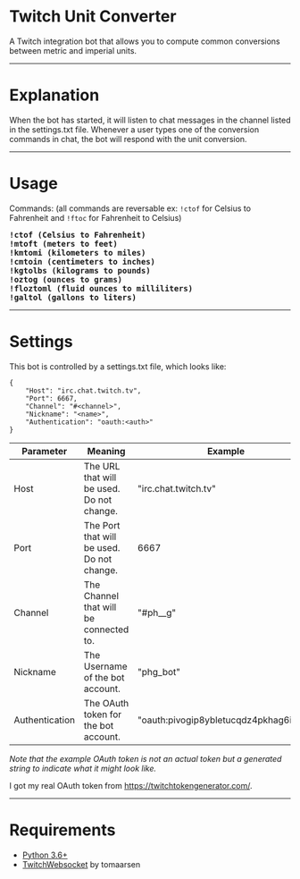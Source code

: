 # Twitch Unit Converter
A Twitch integration bot that allows you to compute common conversions between metric and imperial units.

---

# Explanation

When the bot has started, it will listen to chat messages in the channel listed in the settings.txt file. Whenever a user types one of the conversion commands in chat, the bot will respond with the unit conversion.

---

# Usage
Commands: (all commands are reversable ex: ```!ctof``` for Celsius to Fahrenheit and ```!ftoc``` for Fahrenheit to Celsius)
<pre><b>!ctof (Celsius to Fahrenheit)<br>!mtoft (meters to feet)<br>!kmtomi (kilometers to miles)<br>!cmtoin (centimeters to inches)<br>!kgtolbs (kilograms to pounds)<br>!oztog (ounces to grams)<br>!floztoml (fluid ounces to milliliters)<br>!galtol (gallons to liters)</b></pre>

---

# Settings
This bot is controlled by a settings.txt file, which looks like:
```
{
    "Host": "irc.chat.twitch.tv",
    "Port": 6667,
    "Channel": "#<channel>",
    "Nickname": "<name>",
    "Authentication": "oauth:<auth>"
}
```

| **Parameter**        | **Meaning** | **Example** |
| -------------------- | ----------- | ----------- |
| Host                 | The URL that will be used. Do not change.                         | "irc.chat.twitch.tv" |
| Port                 | The Port that will be used. Do not change.                        | 6667 |
| Channel              | The Channel that will be connected to.                            | "#ph__g" |
| Nickname             | The Username of the bot account.                                  | "phg_bot" |
| Authentication       | The OAuth token for the bot account.                              | "oauth:pivogip8ybletucqdz4pkhag6itbax" |

*Note that the example OAuth token is not an actual token but a generated string to indicate what it might look like.*

I got my real OAuth token from https://twitchtokengenerator.com/.

---

# Requirements
* [Python 3.6+](https://www.python.org/downloads/)
* [TwitchWebsocket](https://github.com/CubieDev/TwitchWebsocket) by tomaarsen
